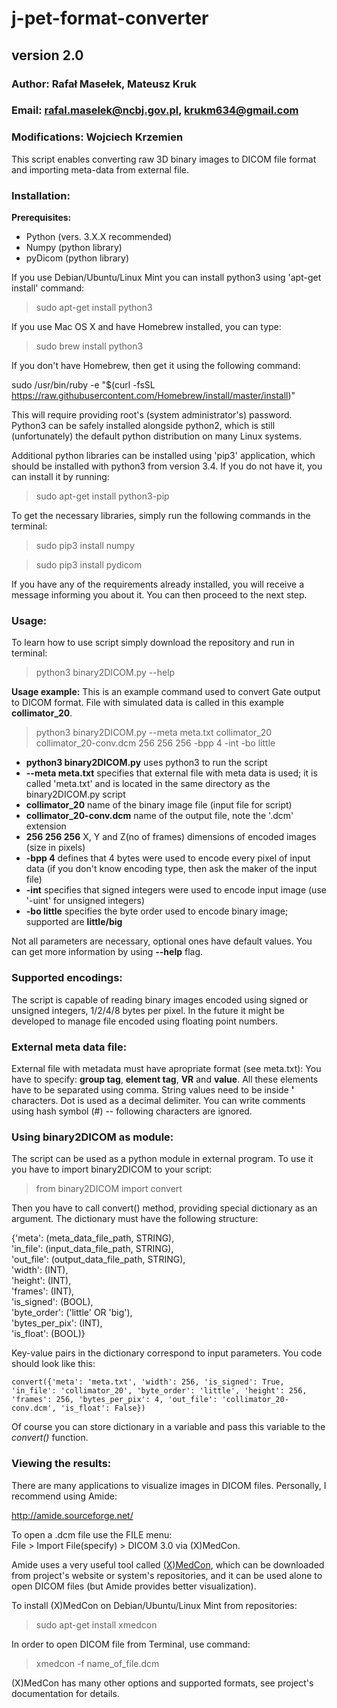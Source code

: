 # j-pet-format-converter
## version 2.0
### Author: Rafał Masełek, Mateusz Kruk
### Email: rafal.maselek@ncbj.gov.pl, krukm634@gmail.com
### Modifications: Wojciech Krzemien 

This script enables converting raw 3D binary images to DICOM file format and importing meta-data from external file.

### Installation:
**Prerequisites:**
+ Python (vers. 3.X.X recommended)
+ Numpy  (python library)
+ pyDicom (python library)

If you use Debian/Ubuntu/Linux Mint you can install python3 using 'apt-get install' command:
>sudo apt-get install python3

If you use Mac OS X and have Homebrew installed, you can type:
>sudo brew install python3

If you don't have Homebrew, then get it using the following command:

sudo /usr/bin/ruby -e "$(curl -fsSL https://raw.githubusercontent.com/Homebrew/install/master/install)"

This will require providing root's (system administrator's) password. Python3 can be safely installed alongside python2, which is still (unfortunately) the default
python distribution on many Linux systems.

Additional python libraries can be installed using 'pip3' application, which should be installed with python3 from version 3.4.
If you do not have it, you can install it by running:
>sudo apt-get install python3-pip 

To get the necessary libraries, simply run the following commands in the terminal:
>sudo pip3 install numpy

>sudo pip3 install pydicom

If you have any of the requirements already installed, you will receive a message informing you about it. You can then proceed to the next step.

### Usage:
To learn how to use script simply download the repository and run in terminal:
>python3 binary2DICOM.py --help

**Usage example:**
This is an example command used to convert Gate output to DICOM format.
File with simulated data is called in this example **collimator_20**.
>python3 binary2DICOM.py --meta meta.txt collimator_20 collimator_20-conv.dcm 256 256 256 -bpp 4 -int -bo little
+ **python3 binary2DICOM.py** uses python3 to run the script
+ **--meta meta.txt** specifies that external file with meta data is used; it is called 'meta.txt' and is located in the same directory as the binary2DICOM.py script
+ **collimator_20** name of the binary image file (input file for script)
+ **collimator_20-conv.dcm** name of the output file, note the '.dcm' extension
+ **256 256 256** X, Y and Z(no of frames) dimensions of encoded images (size in pixels)
+ **-bpp 4** defines that 4 bytes were used to encode every pixel of input data (if you don't know encoding type, then ask the maker of the input file)
+ **-int** specifies that signed integers were used to encode input image (use '-uint' for unsigned integers)
+ **-bo little** specifies the byte order used to encode binary image; supported are **little/big**

Not all parameters are necessary, optional ones have default values. You can get more information by using **--help** flag.

### Supported encodings:
The script is capable of reading binary images encoded using signed or unsigned integers, 1/2/4/8 bytes per pixel.
In the future it might be developed to manage file encoded using floating point numbers.

### External meta data file:
External file with metadata must have apropriate format (see meta.txt):
You have to specify: **group tag**, **element tag**, **VR** and **value**.
All these elements have to be separated using comma.
String values need to be inside **'** characters.
Dot is used as a decimal delimiter.
You can write comments using hash symbol (#) -- following characters are ignored.

### Using binary2DICOM as module:
The script can be used as a python module in external program. To use it you have to import binary2DICOM to your script:
>from binary2DICOM import convert

Then you have to call convert() method, providing special dictionary as an argument.
The dictionary must have the following structure:


{'meta': (meta_data_file_path, STRING),\
'in_file': (input_data_file_path, STRING),\
'out_file': (output_data_file_path, STRING),\
'width': (INT),\
'height': (INT),\
'frames': (INT),\
'is_signed': (BOOL),\
'byte_order': ('little' OR 'big'),\
'bytes_per_pix': (INT),\
'is_float': (BOOL)}
    
Key-value pairs in the dictionary correspond to input parameters.
You code should look like this:

```convert({'meta': 'meta.txt', 'width': 256, 'is_signed': True, 'in_file': 'collimator_20', 'byte_order': 'little', 'height': 256, 'frames': 256, 'bytes_per_pix': 4, 'out_file': 'collimator_20-conv.dcm', 'is_float': False})```

Of course you can store dictionary in a variable and pass this variable to the *convert()* function.
### Viewing the results:
There are many applications to visualize images in DICOM files. Personally, I recommend using Amide:

http://amide.sourceforge.net/

To open a .dcm file use the FILE menu:\
File > Import File(specify) > DICOM 3.0 via (X)MedCon.

Amide uses a very useful tool called [(X)MedCon](http://xmedcon.sourceforge.net/),
which can be downloaded from project's website or system's repositories, and it can be used alone to open DICOM files
(but Amide provides better visualization).

To install (X)MedCon on Debian/Ubuntu/Linux Mint from repositories:
>sudo apt-get install xmedcon

In order to open DICOM file from Terminal, use command:
>xmedcon -f name_of_file.dcm

(X)MedCon has many other options and supported formats, see project's documentation for details.
